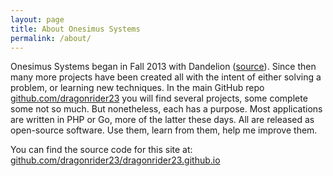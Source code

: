```yaml
---
layout: page
title: About Onesimus Systems
permalink: /about/
---
```


Onesimus Systems began in Fall 2013 with Dandelion ([source](https://github.com/dragonrider23/dandelion)). Since then many more projects have been created all with the intent of either solving a problem, or learning new techniques.
In the main GitHub repo [github.com/dragonrider23](https://github.com/dragonrider23) you will find several projects, some complete some not so much. But nonetheless, each has a purpose.
Most applications are written in PHP or Go, more of the latter these days. All are released as open-source software. Use them, learn from them, help me improve them.

You can find the source code for this site at: [github.com/dragonrider23/dragonrider23.github.io](https://github.com/dragonrider23/dragonrider23.github.io)
